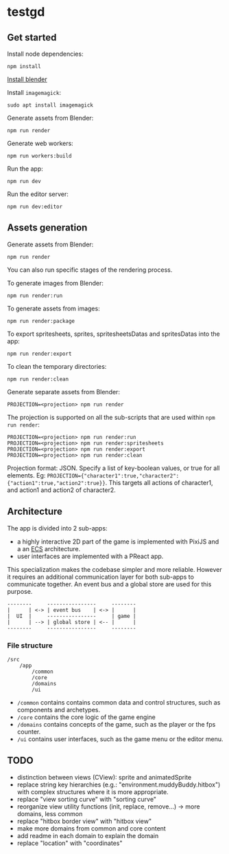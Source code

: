 # testgd

## Get started

Install node dependencies:
```
npm install
```
[Install blender](https://docs.blender.org/manual/fr/dev/getting_started/installing/)

Install `imagemagick`:
```
sudo apt install imagemagick
```

Generate assets from Blender:
```
npm run render
```

Generate web workers:
```
npm run workers:build
```

Run the app:
```
npm run dev
```

Run the editor server:
```
npm run dev:editor
```

## Assets generation

Generate assets from Blender:
```
npm run render
```

You can also run specific stages of the rendering process.

To generate images from Blender:
```
npm run render:run
```

To generate assets from images:
```
npm run render:package
```

To export spritesheets, sprites, spritesheetsDatas and spritesDatas into the app:
```
npm run render:export
```

To clean the temporary directories:
```
npm run render:clean
```

Generate separate assets from Blender:
```
PROJECTION=<projection> npm run render
```

The projection is supported on all the sub-scripts that are used within `npm run render`:

```
PROJECTION=<projection> npm run render:run
PROJECTION=<projection> npm run render:spritesheets
PROJECTION=<projection> npm run render:export
PROJECTION=<projection> npm run render:clean
```

Projection format: JSON. Specify a list of key-boolean values, or true for all elements. Eg: `PROJECTION={"character1":true,"character2":{"action1":true,"action2":true}}`. This targets all actions of character1, and action1 and action2 of character2.

## Architecture

The app is divided into 2 sub-apps:
- a highly interactive 2D part of the game is implemented with PixiJS and a an [ECS](https://en.wikipedia.org/wiki/Entity_component_system) architecture.
- user interfaces are implemented with a PReact app.

This specialization makes the codebase simpler and more reliable. However it requires an additional communication layer for both sub-apps to communicate together. An event bus and a global store are used for this purpose.

```
--------     ----------------     --------
|      | <-> | event bus    | <-> |      |
|  UI  |     ----------------     | game |
|      | --> | global store | <-- |      |
--------     ----------------     --------
```

### File structure

```
/src
	/app
		/common
		/core
		/domains
		/ui
```

- `/common` contains contains common data and control structures, such as components and archetypes.
- `/core` contains the core logic of the game engine
- `/domains` contains concepts of the game, such as the player or the fps counter.
- `/ui` contains user interfaces, such as the game menu or the editor menu.

## TODO

- distinction between views (CView): sprite and animatedSprite
- replace string key hierarchies (e.g.: "environment.muddyBuddy.hitbox") with complex structures where it is more appropriate.
- replace "view sorting curve" with "sorting curve"
- reorganize view utility functions (init, replace, remove...) -> more domains, less common
- replace "hitbox border view" with "hitbox view"
- make more domains from common and core content
- add readme in each domain to explain the domain
- replace "location" with "coordinates"